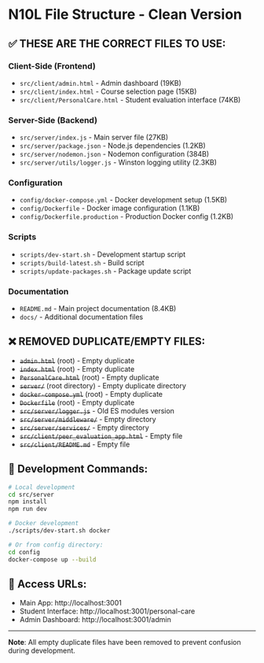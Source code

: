 # N10L File Structure - Clean Version

## ✅ **THESE ARE THE CORRECT FILES TO USE:**

### **Client-Side (Frontend)**
- `src/client/admin.html` - Admin dashboard (19KB)
- `src/client/index.html` - Course selection page (15KB) 
- `src/client/PersonalCare.html` - Student evaluation interface (74KB)

### **Server-Side (Backend)**
- `src/server/index.js` - Main server file (27KB)
- `src/server/package.json` - Node.js dependencies (1.2KB)
- `src/server/nodemon.json` - Nodemon configuration (384B)
- `src/server/utils/logger.js` - Winston logging utility (2.3KB)

### **Configuration**
- `config/docker-compose.yml` - Docker development setup (1.5KB)
- `config/Dockerfile` - Docker image configuration (1.1KB)
- `config/Dockerfile.production` - Production Docker config (1.2KB)

### **Scripts**
- `scripts/dev-start.sh` - Development startup script
- `scripts/build-latest.sh` - Build script
- `scripts/update-packages.sh` - Package update script

### **Documentation**
- `README.md` - Main project documentation (8.4KB)
- `docs/` - Additional documentation files

## ❌ **REMOVED DUPLICATE/EMPTY FILES:**
- ~~`admin.html`~~ (root) - Empty duplicate
- ~~`index.html`~~ (root) - Empty duplicate  
- ~~`PersonalCare.html`~~ (root) - Empty duplicate
- ~~`server/`~~ (root directory) - Empty duplicate directory
- ~~`docker-compose.yml`~~ (root) - Empty duplicate
- ~~`Dockerfile`~~ (root) - Empty duplicate
- ~~`src/server/logger.js`~~ - Old ES modules version
- ~~`src/server/middleware/`~~ - Empty directory
- ~~`src/server/services/`~~ - Empty directory
- ~~`src/client/peer_evaluation_app.html`~~ - Empty file
- ~~`src/client/README.md`~~ - Empty file

## 🎯 **Development Commands:**

```bash
# Local development
cd src/server
npm install
npm run dev

# Docker development  
./scripts/dev-start.sh docker

# Or from config directory:
cd config
docker-compose up --build
```

## 📍 **Access URLs:**
- Main App: http://localhost:3001
- Student Interface: http://localhost:3001/personal-care
- Admin Dashboard: http://localhost:3001/admin

---
**Note**: All empty duplicate files have been removed to prevent confusion during development.
